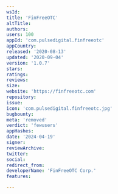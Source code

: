 ```yaml
---
wsId: 
title: 'FinFreeOTC'
altTitle: 
authors: 
users: 100
appId: 'com.pulsedigital.finfreeotc'
appCountry: 
released: '2020-08-13'
updated: '2020-09-04'
version: '1.0.7'
stars: 
ratings: 
reviews: 
size: 
website: 'https://finfreeotc.com'
repository: 
issue: 
icon: 'com.pulsedigital.finfreeotc.jpg'
bugbounty: 
meta: 'removed'
verdict: 'fewusers'
appHashes: 
date: '2024-04-19'
signer: 
reviewArchive: 
twitter: 
social: 
redirect_from: 
developerName: 'FinFreeOTC Corp.'
features: 

---
```


